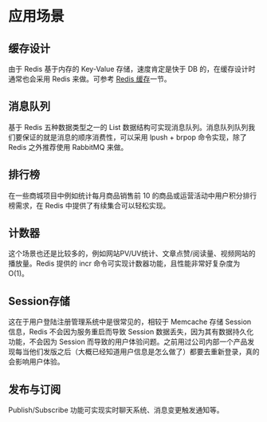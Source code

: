 # 应用场景

## 缓存设计

由于 Redis 基于内存的 Key-Value 存储，速度肯定是快于 DB 的，在缓存设计时通常也会采用 Redis 来做。可参考 [Redis 缓存](/database/redis-cache.md)一节。

## 消息队列

基于 Redis 五种数据类型之一的 List 数据结构可实现消息队列。消息队列队列我们要保证的就是消息的顺序消费性，可以采用 lpush + brpop 命令实现，除了 Redis 之外推荐使用 RabbitMQ 来做。 

## 排行榜

在一些商城项目中例如统计每月商品销售前 10 的商品或运营活动中用户积分排行榜需求，在 Redis 中提供了有续集合可以轻松实现。

## 计数器

这个场景也还是比较多的，例如网站PV/UV统计、文章点赞/阅读量、视频网站的播放量。Redis 提供的 incr 命令可实现计数器功能，且性能非常好复杂度为 O(1)。

## Session存储

这在于用户登陆注册管理系统中是很常见的，相较于 Memcache 存储 Session 信息，Redis 不会因为服务重启而导致 Session 数据丢失，因为其有数据持久化功能，不会因为 Session 而导致的用户体验问题。之前用过公司内部一个产品发现每当他们发版之后（大概已经知道用户信息是怎么做了）都要去重新登录，真的会影响用户体验。

## 发布与订阅

Publish/Subscribe 功能可实现实时聊天系统、消息变更触发通知等。
